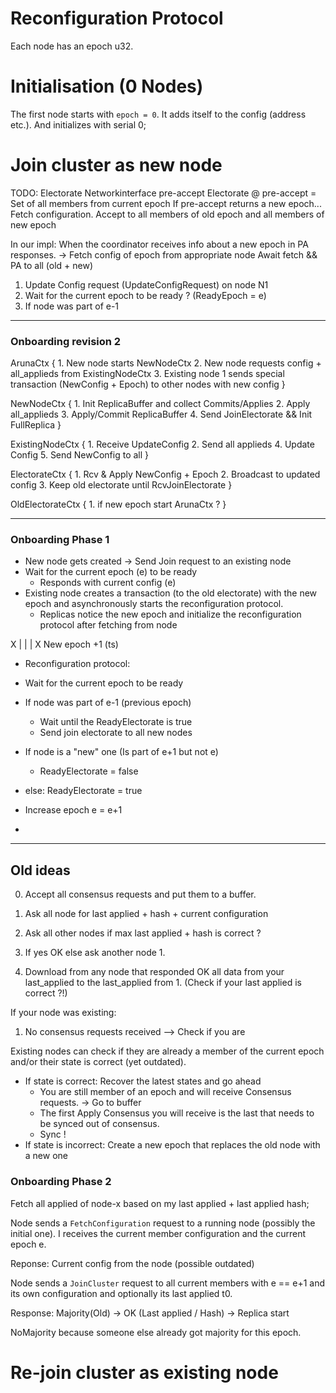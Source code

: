 # Reconfiguration Protocol

Each node has an epoch u32.

# Initialisation (0 Nodes)

The first node starts with `epoch = 0`. It adds itself to the config (address etc.). And initializes with serial 0;

# Join cluster as new node

TODO: Electorate Networkinterface pre-accept
Electorate @ pre-accept = Set of all members from current epoch
If pre-accept returns a new epoch... Fetch configuration.
Accept to all members of old epoch and all members of new epoch

In our impl:
When the coordinator receives info about a new epoch in PA responses.
-> Fetch config of epoch from appropriate node
Await fetch && PA to all (old + new)

1. Update Config request (UpdateConfigRequest) on node N1
2. Wait for the current epoch to be ready ? (ReadyEpoch = e)
3. If node was part of e-1

--------------------------------

### Onboarding revision 2

ArunaCtx {
    1. New node starts NewNodeCtx
    2. New node requests config + all_applieds from ExistingNodeCtx
    3. Existing node 1 sends special transaction (NewConfig + Epoch) to other nodes with new config
}

NewNodeCtx {
    1. Init ReplicaBuffer and collect Commits/Applies
    2. Apply all_applieds
    3. Apply/Commit ReplicaBuffer
    4. Send JoinElectorate && Init FullReplica
}

ExistingNodeCtx {
    1. Receive UpdateConfig
    2. Send all applieds
    4. Update Config
    5. Send NewConfig to all
}

ElectorateCtx {
    1. Rcv & Apply NewConfig + Epoch
    2. Broadcast to updated config
    3. Keep old electorate until RcvJoinElectorate
}

OldElectorateCtx {
    1. if new epoch start ArunaCtx ?
}



--------------------------------

### Onboarding Phase 1

- New node gets created -> Send Join request to an existing node
- Wait for the current epoch (e) to be ready
    - Responds with current config (e)
- Existing node creates a transaction (to the old electorate) with the new epoch and asynchronously starts the reconfiguration protocol.
    - Replicas notice the new epoch and initialize the reconfiguration protocol after fetching from node

X |      |      | X
New epoch +1 (ts)

- Reconfiguration protocol: 

- Wait for the current epoch to be ready
- If node was part of e-1 (previous epoch) 
    - Wait until the ReadyElectorate is true
    - Send join electorate to all new nodes
- If node is a "new" one (Is part of e+1 but not e)
    - ReadyElectorate = false
- else: ReadyElectorate = true

- Increase epoch e = e+1
- 








-------
## Old ideas
0. Accept all consensus requests and put them to a buffer.

1. Ask all node for last applied + hash + current configuration
2. Ask all other nodes if max last applied + hash is correct ?
3. If yes OK else ask another node 1.
4. Download from any node that responded OK all data from your last_applied to the last_applied from 1. (Check if your last applied is correct ?!)

If your node was existing:

1. No consensus requests received --> Check if you are 

Existing nodes can check if they are already a member of the current epoch and/or their state is correct (yet outdated).
- If state is correct: Recover the latest states and go ahead
    - You are still member of an epoch and will receive Consensus requests. -> Go to buffer
    - The first Apply Consensus you will receive is the last that needs to be synced out of consensus.
    - Sync !
- If state is incorrect: Create a new epoch that replaces the old node with a new one

### Onboarding Phase 2

Fetch all applied of node-x based on my last applied + last applied hash;

Node sends a `FetchConfiguration` request to a running node (possibly the initial one). I receives the current member configuration and the current epoch e.

Reponse: Current config from the node (possible outdated)

Node sends a `JoinCluster` request to all current members with e == e+1 and its own configuration and optionally its last applied t0. 

Response:
Majority(Old) -> OK (Last applied / Hash)
              -> Replica start


NoMajority because someone else already got majority for this epoch.


# Re-join cluster as existing node


